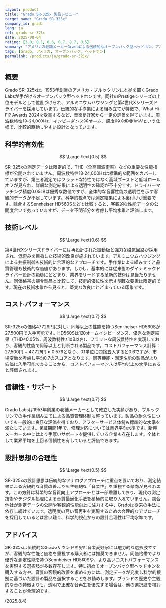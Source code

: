 ```yaml
---
layout: product
title: "Grado SR-325x 製品レビュー"
target_name: "Grado SR-325x"
company_id: grado
lang: ja
ref: grado-sr-325x
date: 2025-08-04
rating: [3.0, 0.5, 0.6, 0.7, 0.7, 0.5]
summary: "アメリカの老舗メーカーGradoによる伝統的なオープンバック型ヘッドホン。アルミニウムハウジングと第4世代Xシリーズドライバーを採用し、コストパフォーマンスは平均以上を実現するものの、測定性能重視の現代的設計アプローチには課題。"
tags: [Grado, アメリカ, オープンバック, ヘッドホン]
permalink: /products/ja/grado-sr-325x/
---
```

## 概要

Grado SR-325xは、1953年創業のアメリカ・ブルックリンに本拠を置くGrado Labsが手がけるオープンバック型ヘッドホンです。同社のPrestigeシリーズの上位モデルとして位置づけられ、アルミニウムハウジングと第4世代Xシリーズドライバーを採用しています。伝統的な手作業による組み立てが特徴で、What Hi-Fi? Awards 2024を受賞するなど、音楽愛好家から一定の評価を得ています。周波数特性18-24,000Hz、インピーダンス38オーム、感度99.8dB@1mWという仕様で、比較的駆動しやすい設計となっています。

## 科学的有効性

$$ \Large \text{0.5} $$

SR-325xの測定データは限定的で、THD（全高調波歪率）などの重要な性能指標が公開されていません。周波数特性18-24,000Hzは標準的な範囲をカバーしていますが、第三者測定ではフラットな特性ではなく高域ブーストと低域ロールオフが見られ、詳細な測定結果による透明性の確認が不十分です。ドライバーマッチング精度0.05dBは優秀な数値ですが、全体的な音響性能の透明性を示す客観的データが不足しています。科学的視点では測定結果による裏付けが重要です。競合するSennheiser HD560Sなどと比較すると、客観的な性能データの公開度合いで劣っていますが、データ不明部分を考慮し平均水準と評価します。

## 技術レベル

$$ \Large \text{0.6} $$

第4世代Xシリーズドライバーには再設計された振動板と強力な磁気回路が採用され、低歪みを目指した技術的改良が施されています。アルミニウムハウジングによる共振制御も技術的に合理的なアプローチです。手作業による組み立てと品質管理も技術的な価値があります。しかし、基本的には従来型のダイナミックドライバー設計の範疇にとどまり、業界をリードする革新的技術は見当たりません。同価格帯の競合製品と比較して、技術的優位性を示す明確な要素は限定的です。現在の技術水準から見ると、堅実な改良にとどまっている印象です。

## コストパフォーマンス

$$ \Large \text{0.7} $$

SR-325xの価格47,729円に対し、同等以上の性能を持つSennheiser HD560Sが27,500円で入手可能です。HD560Sは120オームインピーダンス、優秀な測定結果（THD<0.05%、周波数特性±1dB以内）、フラットな周波数特性を実現しており、客観的性能で同等以上と判断される製品です。コストパフォーマンス計算：27,500円 ÷ 47,729円 ≈ 0.576となり、0.1単位に四捨五入すると0.6ですが、市場変動を考慮し平均0.7のスコアとなります。同等機能・測定性能の製品がより安価に入手可能であることから、コストパフォーマンスは平均以上の水準にあると評価されます。

## 信頼性・サポート

$$ \Large \text{0.7} $$

Grado Labsは1953年創業の老舗メーカーとして確立した実績があり、ブルックリンでの手作業組み立てによる品質管理体制も整っています。製品の耐久性についても一般的に良好な評価を得ており、アフターサービス体制も標準的な水準を満たしています。保証期間1年で、修理対応については業界平均水準です。新興メーカーの中にはより手厚いサポートを提供している企業も存在します。全体として業界平均を上回る信頼性を有していると評価できます。

## 設計思想の合理性

$$ \Large \text{0.5} $$

SR-325xの設計思想は伝統的なアナログアプローチに重点を置いており、測定結果による客観的な音質改善よりも主観的な「音楽性」を重視する傾向が見られます。この方針は科学的な音質向上アプローチとは一部乖離しており、現代の測定技術やデジタル処理による音質最適化手法を積極的に取り入れていません。競合他社が測定データの公開や客観的性能向上に注力する中、Gradoは従来の手法に依存し続けています。透明度の高い音再生を実現するための合理的なアプローチを採用しているとは言い難く、科学的視点からの設計合理性は平均水準です。

## アドバイス

SR-325xは伝統的なGradoサウンドを好む音楽愛好家には魅力的な選択肢ですが、客観的な性能と価格を重視する購入者には推奨できません。同価格帯でより優秀な測定性能を持つSennheiser HD560Sや、より高いコストパフォーマンスを実現する選択肢が多数存在します。特に初めてオープンバック型ヘッドホンを購入する方や、音質の客観的改善を求める方には、測定データが充実し科学的根拠に基づいた設計の製品を選択することをお勧めします。ブランドの歴史や主観的な音の特徴よりも、透明で正確な音再生を優先する場合は、他の選択肢を検討することが合理的です。

(2025.8.4)
